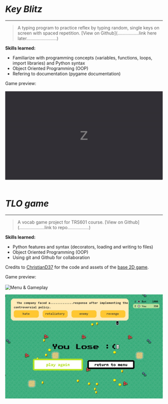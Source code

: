 # _Key Blitz_
***

> A typing program to practice reflex by typing random, single keys on screen with spaced repetition. [View on Github](.................link here later........................)<br/>

**Skills learned:**
- Familiarize with programming concepts (variables, functions, loops, import libraries) and Python syntax
- Object Oriented Programming (OOP)
- Refering to documentation (pygame documentation)
  
Game preview:<br/><br/>
![Gameplay & Results](/assets/key_blitz/gameplay-results.gif)<br/>
<br/>

# _TLO game_
***

> A vocab game project for TRS601 course. [View on Github](....................link to repo.................)<br/>

**Skills learned:**
- Python features and syntax (decorators, loading and writing to files)
- Object Oriented Programming (OOP)
- Using git and Github for collaboration

Credits to [ChristianD37](https://github.com/ChristianD37) for the code and assets of the [base 2D game](https://github.com/ChristianD37/YoutubeTutorials/tree/master/Game%20States).<br/>

Game preview:<br/><br/>
![Menu & Gameplay](/assets/TLO_game/menu-gameplay.gif)

![End Game](/assets/TLO_game/end.jpg)<br/>
